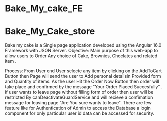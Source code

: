 # Bake_My_cake_FE
# Bake_My_Cake_store
Bake my cake is a Single page application developed using the Angular 16.0 Framework with JSON Server.
Objective:  Main purpose of this web-app to allow users to Order Any choice of Cake, Brownies, Choclates and related item .

Process: From User end
User selecte any item by clicking on the AddToCart Button then Page will send the user to Add personal detailsin Provided form and Quantity of items.
As the user Hit the Order Now Button then order will take place and confirmed by the message "Your Order Placed Succesfully" .
if user wants to leave page without filling form of order then user will be restricted By canDeactivateGuardService and will recieve a confimation message for leaving page "Are You sure wants to leave".
There are few feature like for Authentication of Admin to access the Database a login component for only particular user id data can be accessed for security.
